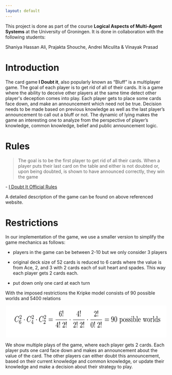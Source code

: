 ```yaml
---
layout: default
---
```


This project is done as part of the course **Logical Aspects of Multi-Agent Systems** at the University of Groningen. It is done in collaboration with the following students:

Shaniya Hassan Ali, Prajakta Shouche, Andrei Miculita & Vinayak Prasad

# Introduction

The card game **I Doubt it**, also popularly known as “Bluff” is a multiplayer game. The goal of each player is to get rid of all of their cards. It is a game where the ability to deceive other players at the same time detect other player's deception comes into play. Each player gets to place some cards face down, and make an announcement which need not be true. Decision needs to be made based on previous knowledge as well as the last player’s announcement to call out a bluff or not. The dynamic of lying makes the game an interesting one to analyze from the perspective of player’s knowledge, common knowledge, belief and public announcement logic.

# Rules

 > The goal is to be the first player to get rid of all their cards. When a player puts their last card on the table and either is not doubted or, upon being doubted, is shown to have announced correctly, they win the game

 \- [I Doubt It Official Rules](https://bicyclecards.com/how-to-play/i-doubt-it/)

A detailed description of the game can be found on above referenced website.

# Restrictions

In our implementation of the game, we use a smaller version to simplify the game mechanics as follows:

* players in the game can be between 2-10 but we only consider 3 players

* original deck size of 52 cards is reduced to 6 cards where the value is from Ace, 2, and 3 with 2 cards each of suit heart and spades. This way each player gets 2 cards each.

* put down only one card at each turn 

With the imposed restrictions the Kripke model consists of 90 possible worlds and 5400 relations
<center><img src="assets/images/formula.png" align="center" height="100" width="500"></center>

We show multiple plays of the game, where each player gets 2 cards. Each player puts one card face down and makes an announcement about the value of the card. The other players can either doubt this announcement, based on their current knowledge and common knowledge, or update their knowledge and make a decision about their strategy to play.
